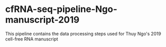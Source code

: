 # cfRNA-seq-pipeline-Ngo-manuscript-2019
This pipeline contains the data processing steps used for Thuy Ngo's 2019 cell-free RNA manuscript
